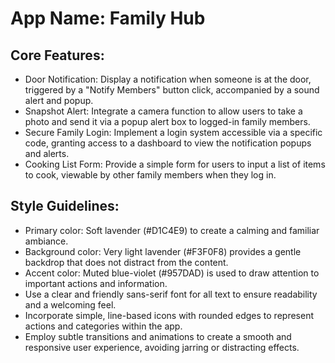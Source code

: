 # **App Name**: Family Hub

## Core Features:

- Door Notification: Display a notification when someone is at the door, triggered by a "Notify Members" button click, accompanied by a sound alert and popup.
- Snapshot Alert: Integrate a camera function to allow users to take a photo and send it via a popup alert box to logged-in family members.
- Secure Family Login: Implement a login system accessible via a specific code, granting access to a dashboard to view the notification popups and alerts.
- Cooking List Form: Provide a simple form for users to input a list of items to cook, viewable by other family members when they log in.

## Style Guidelines:

- Primary color: Soft lavender (#D1C4E9) to create a calming and familiar ambiance.
- Background color: Very light lavender (#F3F0F8) provides a gentle backdrop that does not distract from the content.
- Accent color: Muted blue-violet (#957DAD) is used to draw attention to important actions and information.
- Use a clear and friendly sans-serif font for all text to ensure readability and a welcoming feel.
- Incorporate simple, line-based icons with rounded edges to represent actions and categories within the app.
- Employ subtle transitions and animations to create a smooth and responsive user experience, avoiding jarring or distracting effects.